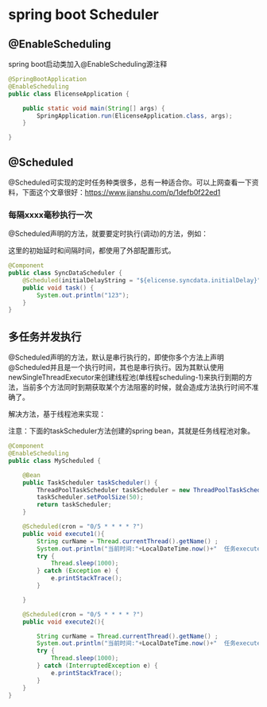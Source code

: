 # spring boot Scheduler



## @EnableScheduling

spring boot启动类加入@EnableScheduling源注释

```java
@SpringBootApplication
@EnableScheduling
public class ElicenseApplication {

	public static void main(String[] args) {
		SpringApplication.run(ElicenseApplication.class, args);
	}

}
```



## @Scheduled

@Scheduled可实现的定时任务种类很多，总有一种适合你。可以上网查看一下资料，下面这个文章很好：https://www.jianshu.com/p/1defb0f22ed1

### 每隔xxxx毫秒执行一次

@Scheduled声明的方法，就要要定时执行(调动)的方法，例如：

这里的初始延时和间隔时间，都使用了外部配置形式。

```java
@Component
public class SyncDataScheduler {
	@Scheduled(initialDelayString = "${elicense.syncdata.initialDelay}", fixedRateString = "${elicense.syncdata.fixedRate}")
	public void task() {
        System.out.println("123");
    }
}
```

## 多任务并发执行

@Scheduled声明的方法，默认是串行执行的，即使你多个方法上声明@Scheduled并且是一个执行时间，其也是串行执行。因为其默认使用newSingleThreadExecutor来创建线程池(单线程scheduling-1)来执行到期的方法，当前多个方法同时到期获取某个方法阻塞的时候，就会造成方法执行时间不准确了。

解决方法，基于线程池来实现：

注意：下面的taskScheduler方法创建的spring bean，其就是任务线程池对象。

```java
@Component
@EnableScheduling
public class MyScheduled {

    @Bean
    public TaskScheduler taskScheduler() {
        ThreadPoolTaskScheduler taskScheduler = new ThreadPoolTaskScheduler();
        taskScheduler.setPoolSize(50);
        return taskScheduler;
    }

    @Scheduled(cron = "0/5 * * * * ?")
    public void execute1(){
        String curName = Thread.currentThread().getName() ;
        System.out.println("当前时间:"+LocalDateTime.now()+"  任务execute1对应的线程名: "+curName);
        try {
            Thread.sleep(1000);
        } catch (Exception e) {
            e.printStackTrace();
        }

    }

    @Scheduled(cron = "0/5 * * * * ?")
    public void execute2(){

        String curName = Thread.currentThread().getName() ;
        System.out.println("当前时间:"+LocalDateTime.now()+"  任务execute2对应的线程名: "+curName);
        try {
            Thread.sleep(1000);
        } catch (InterruptedException e) {
            e.printStackTrace();
        }
    }
}
```

